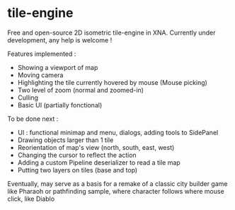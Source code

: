 # tile-engine

Free and open-source 2D isometric tile-engine in XNA.
Currently under development, any help is welcome !

Features implemented :
- Showing a viewport of map
- Moving camera
- Highlighting the tile currently hovered by mouse (Mouse picking)
- Two level of zoom (normal and zoomed-in)
- Culling
- Basic UI (partially fonctional)

To be done next :
- UI : functional minimap and menu, dialogs, adding tools to SidePanel
- Drawing objects larger than 1 tile
- Reorientation of map's view (north, south, east, west)
- Changing the cursor to reflect the action
- Adding a custom Pipeline deserializer to read a tile map
- Putting two layers on tiles (base and top)


Eventually, may serve as a basis for a remake of a classic city builder game like Pharaoh
or pathfinding sample, where character follows where mouse click, like Diablo
